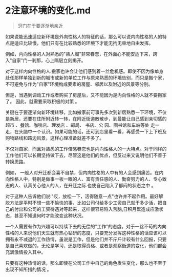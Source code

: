 # 2注意环境的变化.md
>窍门在于要逐渐地亲近

如果说能迅速适应新环境是外向性格人的特征的话，那么可以说内向性格的人的特点是适应比较慢，他们只有在比较熟悉的环境下才能无拘无束地自由发挥。

例如，内向性格的人对熟悉的"熟人阁"非常眷恋，在外面心不能安适下来，跨入"自家"门一刹那，心上隔层立刻揭开。

对于这样内向性格的人.搬家也许会让他们感到着一丝危机感。即使不因为像单身赴任那样单独到新的城市或新的单位工作与原来熟悉的环境告别，而只是搬个家，不可避免与作为"自家"环境构成要素的房屋、邻居以及附近的风景等分别。

但是，当遇到调动工作或者购买了房屋后，又不能因为是内向性格的人就不要搬家了。 因此，就需要采取积极的对策 。

关键在于要逐渐向新环境转移，比如搬家前可事先多次到新居熟悉一下环境，不仅是新居，还要在住所附近转一转，在附近街道散散步，到最能让自己感到亲切感的超市 、餐馆、咖啡店、理发店 、邮局、 书店、公 园、图书馆和车站等处
走一走，在头脑中一个认识。如果可能的话，还可到店里看一看，再感受一下上下班及购物路线和路边风景，这样心理准备就差不多了。

不仅对自家，而且对熟悉的工作倍感眷恋也是内向性格人的一大特点。对于同样的工作他们可以长期坚持做下去，尽管这是他们的优点，但反过来又说明他们不善于转换思路。

例如， 一般人对升迁都会喜不自禁，但内向性格的人中有的人会感到痛苦。在内向性格人中，特别是做事一板一眼的人、富有责任感的人、勤奋努力的人、专心致志的人、认真关心他人的人，在升迁之际.也使自己陷入了郁闷的状态之中 。

对于这种人告诉他们说:"哎，放松一下，活得随意一点"也许并不起作用。最好解脱方法是平时不想一些不愉快的事，比如公司付给多少工资自己就干多少活，把自己的付出和公司的工资待遇对等起来，这样很容易陷入苦脑,日积月累造成应激状态，甚至不知道何时才能改变这种状况。

一个人需要有作为兴趣可以持续下去的无偿的"工作"的态度。对于一丝不苟的内向性格的人来说他们天生就有热心钻研的态度，只要充分发挥这种性格的话应该可以拥有永不减退的工作热情，虽说是工作，但是他们并不斤斤计较有什么回报，只要是自己喜欢做的，无论是学习、还是取得资格、或者是观察街道的变化，他们都会充满激情投入其中。

只要有这种热情的话，那么即使在公司工作中自己的角色发生变化，那么也不至于出现不知所措的情况 。














